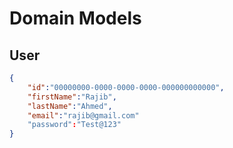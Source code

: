 # Domain Models
## User

``` json
{
	"id":"00000000-0000-0000-0000-000000000000",
	"firstName":"Rajib",
	"lastName":"Ahmed",
	"email":"rajib@gmail.com"
	"password":"Test@123"
}
```
